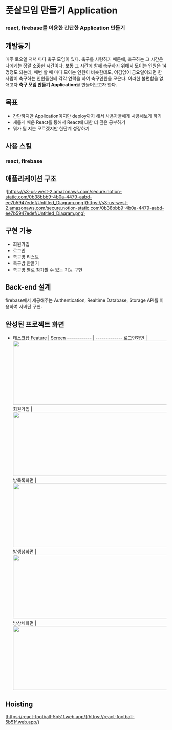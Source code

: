 # 풋살모임 만들기 Application
### react, firebase를 이용한 간단한 Application 만들기

## 개발동기

매주 토요일 저녁 마다 축구 모임이 있다.  축구를  사랑하기 때문에, 축구하는 그 시간은 나에게는  정말 소중한 시간이다.  보통 그 시간에  함께 축구하기 위해서 모이는 인원은 14명정도 되는데, 매번 할 때 마다 모이는 인원이 비슷한데도, 어김없이 금요일이되면 한 사람이 축구하는 인원들한테 각각 연락을 하여 축구인원을 모은다.  이러한 불편함을 없애고자 **축구 모임 만들기 Application**을 만들어보고자 한다.

## 목표

- 간단하지만 Application이지만 deploy까지 해서 사용자들에게 사용해보게 하기
- 새롭게 배운 React를 통해서 React에 대한 더 깊은 공부하기
- 뭐가 될 지는 모르겠지만 한단계 성장하기

## 사용 스킬
### react, firebase

## 애플리케이션 구조

![https://s3-us-west-2.amazonaws.com/secure.notion-static.com/0b38bbb9-4b0a-4479-aabd-ee7b5947edef/Untitled_Diagram.png](https://s3-us-west-2.amazonaws.com/secure.notion-static.com/0b38bbb9-4b0a-4479-aabd-ee7b5947edef/Untitled_Diagram.png)

## 구현 기능

- 회원가입
- 로그인
- 축구방 리스트
- 축구방 만들기
- 축구방 별로 참가할 수 있는 기능 구현

## **Back-end 설계**

firebase에서 제공해주는 Authentication, Realtime Database, Storage API를 이용하여 서버단 구현.


## 완성된 프로젝트 화면

- 데스크탑
Feature | Screen
------------ | -------------
로그인화면 | <img width="600" height="200" src="https://user-images.githubusercontent.com/47413926/109338302-6ab53a00-78a9-11eb-8a58-691890d6f640.png">
회원가입 | <img width="600" height="200" src="https://user-images.githubusercontent.com/47413926/109337990-f7abc380-78a8-11eb-8124-28e0836850fa.png">
방목록화면 | <img width="600" height="200" src="https://user-images.githubusercontent.com/47413926/109338309-6db02a80-78a9-11eb-97c2-ede8524d803c.jpg">
방생성화면 | <img width="600" height="200" src="https://user-images.githubusercontent.com/47413926/109338321-7274de80-78a9-11eb-9e56-9218ea8774fd.jpg">
방상세화면 | <img width="600" height="200" src="https://user-images.githubusercontent.com/47413926/109338378-8ae4f900-78a9-11eb-8b5d-802f5af397f2.jpg">

## Hoisting

[https://react-football-5b51f.web.app/](https://react-football-5b51f.web.app/)

